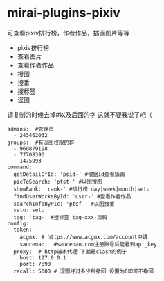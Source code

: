 # mirai-plugins-pixiv
可查看pixiv排行榜，作者作品，插画图片等等
- pixiv排行榜
- 查看图片
- 查看作者作品
- 搜图
- 搜番
- 搜标签
- 涩图

~~请复制的时候去掉#以及后面的字~~ 这就不要我说了吧（
```
admins:  #管理员
  - 243462032
groups:  #有涩图权限的群
  - 960879198
  - 77708393
  - 1475993
command: 
  getDetailOfId: 'psid-' #根据id查看插画
  picToSearch: 'ptst-' #以图搜图
  showRank: 'rank-' #排行榜 day|week|month|setu
  findUserWorksById: 'user-' #查看作者作品
  searchInfoByPic: 'ptsf-' #以图搜番
  setu: setu
  tag: 'tag-' #搜标签 tag-xxx-页码
config: 
  token: 
    acgmx: # https://www.acgmx.com/account申请
    saucenao:  #saucenao.com注册账号后能看到api_key
  proxy:  # http请求代理 下面是clash的例子
    host: 127.0.0.1
    port: 7890
  recall: 5000 # 涩图经过多少秒撤回 设置为0即可不撤回
```
